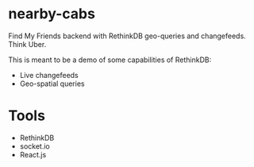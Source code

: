 # nearby-cabs
Find My Friends backend with RethinkDB geo-queries and changefeeds. Think Uber.

This is meant to be a demo of some capabilities of RethinkDB:

- Live changefeeds
- Geo-spatial queries

# Tools

- RethinkDB
- socket.io
- React.js
